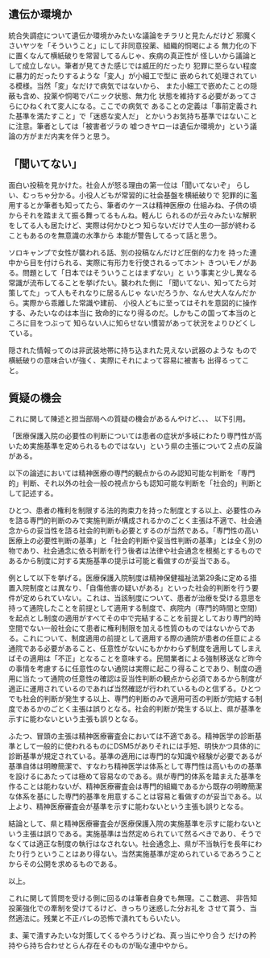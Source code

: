 ﻿## 遺伝か環境か

統合失調症について遺伝か環境かみたいな議論をチラリと見たんだけど
邪魔くさいヤツを「そういうこと」にして非同意投薬、組織的恫喝による
無力化の下に置くなんて横紙破りを常習してるんじゃ、疾病の真正性が
怪しいから議論として成立しない。筆者が見てきた感じでは威圧的だったり
犯罪に至らない程度に暴力的だったりするような「変人」が小細工で型に
嵌められて処理されている模様。当然「変」なだけで病気ではないから、
また小細工で嵌めたことの隠蔽も含め、投薬や恫喝でパニック状態、無力化
状態を維持する必要があってさらにひねくれて変人になる。ここでの病気で
あることの定義は「事前定義された基準を満たすこと」で「迷惑な変人だ」
とかいうお気持ち基準ではないことに注意。筆者としては「被害者ヅラの
嘘つきヤローは遺伝か環境か」という議論の方がまだ内実を伴うと思う。


## 「聞いてない」

面白い投稿を見かけた。社会人が怒る理由の第一位は「聞いてないぞ」
らしい、むっちゃ分かる。小役人どもが常習的に社会基盤を横紙破りで
犯罪的に濫用するとか筆者も知ってたら、筆者のケースは精神医療の
仕組みね、子供の頃からそれを踏まえて振る舞ってるもんね。軽んじ
られるのが云々みたいな解釈をしてる人も居たけど、実際は何かひとつ
知らないだけで人生の一部が終わることもあるのを無意識の水準から
本能が警告してるって話と思う。

ソロキャンプで女性が襲われる話、別の投稿なんだけど圧倒的な力を
持った連中から目を付けられる、実際に有形力を行使されるってホント
きついモノがある。問題として「日本ではそういうことはまずない」と
いう事実と少し異なる常識が流布してることを挙げたい。襲われた側に
「聞いてない、知ってたら対策してた」って人もそれなりに居るんじゃ
ないだろうか、なんせ大人なんだから。実際から乖離した常識や建前、
小役人どもに至ってはそれを意図的に操作する、みたいなのは本当に
致命的になり得るのだ。しかもこの国って本当のところに目をつぶって
知らない人に知らせない慣習があって状況をよりひどくしている。

隠された情報ってのは非武装地帯に持ち込まれた見えない武器のような
もので横紙破りの意味合いが強く、実際にそれによって容易に被害も
出得るってこと。


## 質疑の機会

これに関して陳述と担当部局への質疑の機会があるんやけど、、、
以下引用。

「医療保護入院の必要性の判断については患者の症状が多岐にわたり専門性が高いため実施基準を定められるものではない」という県の主張について２点の反論がある。

以下の論述においては精神医療の専門的観点からのみ認知可能な判断を「専門的」判断、それ以外の社会一般の視点からも認知可能な判断を「社会的」判断として記述する。

ひとつ、患者の権利を制限する法的拘束力を持った制度とする以上、必要性のみを諮る専門的判断のみで実施判断が構成されるかのごとく主張は不適で、社会通念からの妥当性を諮る社会的判断も必要とするのが当然である。「専門性の高い医療上の必要性判断の基準」と「社会的判断や妥当性判断の基準」とは全く別の物であり、社会通念に依る判断を行う後者は法律や社会通念を根拠とするものであるから制度に対する実施基準の提示は可能と看做すのが妥当である。

例として以下を挙げる。医療保護入院制度は精神保健福祉法第29条に定める措置入院制度とは異なり、「自傷他害の疑いがある」といった社会的判断を行う要件が定められていない。これは、当該制度について、患者が治療を受ける意思を持って通院したことを前提として適用する制度で、病院内（専門的時間と空間）を起点とし制度の適用がすべてその中で完結することを前提としており専門的時空間でない一般社会にて患者に権利制限を加える性質のものではないからである。これについて、制度適用の前提として適用する際の通院が患者の任意による通院である必要があること、任意性がないにもかかわらず制度を適用してしまえばその適用は「不正」となることを意味する。民間業者による強制移送など昨今の事情を考慮するに任意性のない通院は実際に起こり得ることであり、制度の適用に当たって通院の任意性の確認は妥当性判断の観点から必須であるから制度が適正に運用されているのであれば当然確認が行われているものと信ずる。ひとつでも社会的判断が発生する以上、専門的判断のみで適用可否の判断が完結する制度であるかのごとく主張は誤りとなる。社会的判断が発生する以上、県が基準を示すに能わないという主張も誤りとなる。

ふたつ、冒頭の主張は精神医療審査会においては不適である。精神医学の診断基準として一般的に使われるものにDSM5がありそれには手短、明快かつ具体的に診断基準が規定されている。基準の適用には専門的な知識や経験が必要であるが基準自体は明瞭簡潔で、すなわち精神医学は体系として専門性は高いものの基準を設けるにあたっては極めて容易なのである。県が専門的体系を踏まえた基準を作ることは能わないが、精神医療審査会は専門的組織であるから既存の明瞭簡潔な体系を基にした専門的基準を用意することは容易と看做すのが妥当である。以上より、精神医療審査会が基準を示すに能わないという主張も誤りとなる。

結論として、県と精神医療審査会が医療保護入院の実施基準を示すに能わないという主張は誤りである。実施基準は当然定められていて然るべきであり、そうでなくては適正な制度の執行はなされない。社会通念上、県が不当執行を長年にわたり行うということはあり得ない。当然実施基準が定められているであろうことからその公開を求めるものである。

以上。

これに関して質問を受ける側に回るのは筆者自身でも無理。ここ数週、
非告知投薬強化での牽制を受けてるけど、きっちり迷惑した分お礼を
させて貰う、当然適法に。残業と不正バレの恐怖で潰れてもらいたい。

ま、薬で潰すみたいな対策してくるやろうけどね、真っ当にやり合う
だけの矜持やら持ち合わせとらん存在そのものが恥な連中やから。
